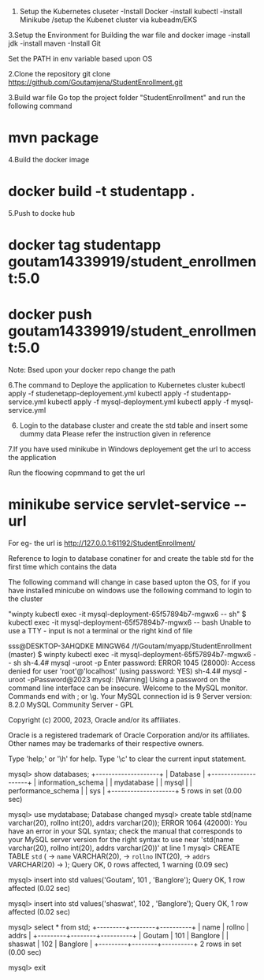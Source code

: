 1. Setup the Kubernetes cluseter
-Install Docker
-install kubectl
-install Minikube /setup the Kubenet cluster via kubeadm/EKS


3.Setup the Environment for Building the war file and docker image
-install jdk
-install maven
-Install Git

Set the PATH in env variable based upon OS

2.Clone the repository
  git clone https://github.com/Goutamjena/StudentEnrollment.git

3.Build war file
 Go top the project folder "StudentEnrollment" and run the following command
 # mvn package

4.Build the docker image
   # docker build -t studentapp .
5.Push to docke hub
  # docker tag  studentapp  goutam14339919/student_enrollment:5.0
  # docker push  goutam14339919/student_enrollment:5.0
Note: Bsed upon your docker repo change the path


6.The command to Deploye the application to Kubernetes cluster
  kubectl apply -f studenetapp-deployement.yml
  kubectl apply -f studentapp-service.yml
  kubectl apply -f mysql-deployment.yml
  kubectl apply -f mysql-service.yml

6. Login to the database cluster and create the std table and insert some dummy data
   Please refer the instruction given in reference

7.If you have used minikube in Windows deployement get the url to access the application

Run the floowing copmmand to get the url

# minikube service servlet-service --url

For eg- the url is http://127.0.0.1:61192/StudentEnrollment/












Reference to login to database conatiner for and create the table std for the first time which contains the data

The following command will change in case based upton the OS, for if you have installed minicube on windows use the following command to login to the cluster



"winpty kubectl exec -it mysql-deployment-65f57894b7-mgwx6 -- sh" 
$ kubectl exec -it mysql-deployment-65f57894b7-mgwx6 -- bash
Unable to use a TTY - input is not a terminal or the right kind of file


sss@DESKTOP-3AHQDKE MINGW64 /f/Goutam/myapp/StudentEnrollment (master)
$ winpty kubectl exec -it mysql-deployment-65f57894b7-mgwx6 -- sh
sh-4.4# mysql -uroot -p
Enter password:
ERROR 1045 (28000): Access denied for user 'root'@'localhost' (using password: YES)
sh-4.4# mysql -uroot -pPassword@2023
mysql: [Warning] Using a password on the command line interface can be insecure.
Welcome to the MySQL monitor.  Commands end with ; or \g.
Your MySQL connection id is 9
Server version: 8.2.0 MySQL Community Server - GPL

Copyright (c) 2000, 2023, Oracle and/or its affiliates.

Oracle is a registered trademark of Oracle Corporation and/or its
affiliates. Other names may be trademarks of their respective
owners.

Type 'help;' or '\h' for help. Type '\c' to clear the current input statement.

mysql> show databases;
+--------------------+
| Database           |
+--------------------+
| information_schema |
| mydatabase         |
| mysql              |
| performance_schema |
| sys                |
+--------------------+
5 rows in set (0.00 sec)

mysql> use mydatabase;
Database changed
mysql> create table std(name varchar(20), rollno int(20), addrs varchar(20));
ERROR 1064 (42000): You have an error in your SQL syntax; check the manual that corresponds to your MySQL server version for the right syntax to use near 'std(name varchar(20), rollno int(20),
 addrs varchar(20))' at line 1
mysql> CREATE TABLE `std` (
    ->   `name` VARCHAR(20),
    ->   `rollno` INT(20),
    ->   `addrs` VARCHAR(20)
    -> );
Query OK, 0 rows affected, 1 warning (0.09 sec)

mysql> insert into std values('Goutam', 101 , 'Banglore');
Query OK, 1 row affected (0.02 sec)

mysql> insert into std values('shaswat', 102 , 'Banglore');
Query OK, 1 row affected (0.02 sec)

mysql> select * from std;
+---------+--------+----------+
| name    | rollno | addrs    |
+---------+--------+----------+
| Goutam  |    101 | Banglore |
| shaswat |    102 | Banglore |
+---------+--------+----------+
2 rows in set (0.00 sec)

mysql> exit
